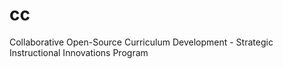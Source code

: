 # cc
Collaborative Open-Source Curriculum Development - Strategic Instructional Innovations Program
